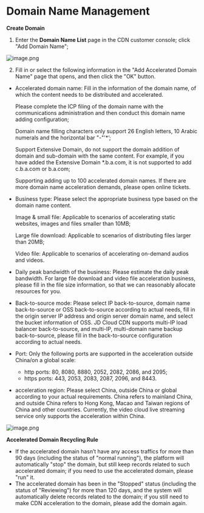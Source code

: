 # **Domain Name Management**

**Create Domain**

 1. Enter the **Domain Name List** page in the CDN customer console; click "Add Domain Name";           

![image.png](https://img1.jcloudcs.com/cms/b5b15af8-d4c9-4806-a050-e59c81ddbcf120180423142138.png)

2. Fill in or select the following information in the "Add Accelerated Domain Name" page that opens, and then click the "OK" button.

* Accelerated domain name: Fill in the information of the domain name, of which the content needs to be distributed and accelerated.

  Please complete the ICP filing of the domain name with the communications administration and then conduct this domain name adding configuration;

  Domain name filling characters only support 26 English letters, 10 Arabic numerals and the horizontal bar "-"'*’;

  Support Extensive Domain, do not support the domain addition of domain and sub-domain with the same content. For example, if you have added the Extensive Domain *.b.a.com, it is not supported to add c.b.a.com or b.a.com;

  Supporting adding up to 100 accelerated domain names. If there are more domain name acceleration demands, please open online tickets.

* Business type: Please select the appropriate business type based on the domain name content.

  Image & small file: Applicable to scenarios of accelerating static websites, images and files smaller than 10MB;

  Large file download: Applicable to scenarios of distributing files larger than 20MB;

  Video file: Applicable to scenarios of accelerating on-demand audios and videos.

* Daily peak bandwidth of the business: Please estimate the daily peak bandwidth. For large file download and video file acceleration business, please fill in the file size information, so that we can reasonably allocate resources for you.

* Back-to-source mode: Please select IP back-to-source, domain name back-to-source or OSS back-to-source according to actual needs, fill in the origin server IP address and origin server domain name, and select the bucket information of OSS. JD Cloud CDN supports multi-IP load balancer back-to-source, and multi-IP, multi-domain name backup back-to-source, please fill in the back-to-source configuration according to actual needs.

* Port: Only the following ports are supported in the acceleration outside China/on a global scale:
   * http ports: 80, 8080, 8880, 2052, 2082, 2086, and 2095;
   * https ports: 443, 2053, 2083, 2087, 2096, and 8443.


* acceleration region: Please select China, outside China or global according to your actual requirements. China refers to mainland China, and outside China refers to Hong Kong, Macao and Taiwan regions of China and other countries. Currently, the video cloud live streaming service only supports the acceleration within China.

![image.png](https://github.com/jdcloudcom/cn/blob/cdn-new/image/CDN/%E8%87%AA%E5%AE%9A%E4%B9%89%E5%9B%9E%E6%BA%90host.png)

**Accelerated Domain Recycling Rule**

* If the accelerated domain hasn’t have any access traffics for more than 90 days (including the status of "normal running"), the platform will automatically "stop" the domain, but still keep records related to such accelerated domain; if you need to use the accelerated domain, please "run" it.
* The accelerated domain has been in the "Stopped" status (including the status of "Reviewing") for more than 120 days, and the system will automatically delete records related to the domain; if you still need to make CDN acceleration to the domain, please add the domain again.
